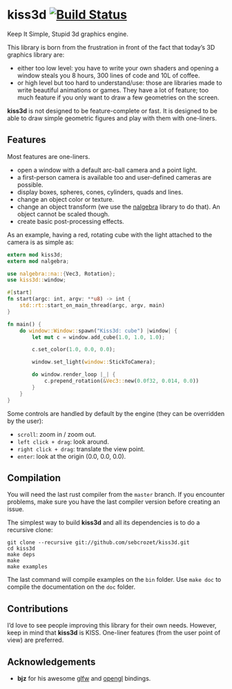 # kiss3d  [![Build Status](https://travis-ci.org/sebcrozet/kiss3d.png?branch=master)](https://travis-ci.org/sebcrozet/kiss3d)

Keep It Simple, Stupid 3d graphics engine.

This library is born from the frustration in front of the fact that today’s 3D
graphics library are:
  - either too low level: you have to write your own shaders and opening a
    window steals you 8 hours, 300 lines of code and 10L of coffee.
  - or high level but too hard to understand/use: those are libraries made to
    write beautiful animations or games. They have a lot of feature; too much
    feature if you only want to draw a few geometries on the screen.

**kiss3d** is not designed to be feature-complete or fast.
It is designed to be able to draw simple geometric figures and play with them
with one-liners.

## Features
Most features are one-liners.
  - open a window with a default arc-ball camera and a point light.
  - a first-person camera is available too and user-defined cameras are possible.
  - display boxes, spheres, cones, cylinders, quads and lines.
  - change an object color or texture.
  - change an object transform (we use the [nalgebra](https://github.com/sebcrozet/nalgebra) library to do that).
    An object cannot be scaled though.
  - create basic post-processing effects.

As an example, having a red, rotating cube with the light attached to the camera is as simple as:
```rust
extern mod kiss3d;
extern mod nalgebra;

use nalgebra::na::{Vec3, Rotation};
use kiss3d::window;

#[start]
fn start(argc: int, argv: **u8) -> int {
    std::rt::start_on_main_thread(argc, argv, main)
}

fn main() {
    do window::Window::spawn("Kiss3d: cube") |window| {
        let mut c = window.add_cube(1.0, 1.0, 1.0);

        c.set_color(1.0, 0.0, 0.0);

        window.set_light(window::StickToCamera);

        do window.render_loop |_| {
            c.prepend_rotation(&Vec3::new(0.0f32, 0.014, 0.0))
        }
    }
}
```

Some controls are handled by default by the engine (they can be overridden by the user):
  - `scroll`: zoom in / zoom out.
  - `left click + drag`: look around.
  - `right click + drag`: translate the view point.
  - `enter`: look at the origin (0.0, 0.0, 0.0).

## Compilation
You will need the last rust compiler from the `master` branch.
If you encounter problems, make sure you have the last compiler version before creating an issue.

The simplest way to build **kiss3d** and all its dependencies is to do a
recursive clone:


    git clone --recursive git://github.com/sebcrozet/kiss3d.git
    cd kiss3d
    make deps
    make
    make examples


The last command will compile examples on the `bin` folder.
Use `make doc` to compile the documentation on the `doc` folder.

## Contributions
I’d love to see people improving this library for their own needs.  However, keep in mind that
**kiss3d** is KISS.  One-liner features (from the user point of view) are preferred.

## Acknowledgements

  - **bjz** for his awesome [glfw](https://github.com/bjz/glfw-rs.git) and [opengl](https://github.com/bjz/gl-rs.git) bindings.
